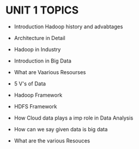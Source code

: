 # UNIT 1 TOPICS

* Introduction Hadoop history and advabtages

* Architecture in Detail
* Hadoop in Industry
* Introduction in Big Data
* What are Vaarious Resourses
* 5 V's of Data 
* Hadoop Framework
* HDFS Framework
* How Cloud data plays a imp role in Data Analysis
* How can we say given data is big data
* What are the various Resouces
